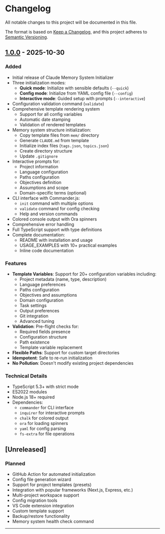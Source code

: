 # Changelog

All notable changes to this project will be documented in this file.

The format is based on [Keep a Changelog](https://keepachangelog.com/en/1.0.0/),
and this project adheres to [Semantic Versioning](https://semver.org/spec/v2.0.0.html).

## [1.0.0] - 2025-10-30

### Added

- Initial release of Claude Memory System Initializer
- Three initialization modes:
  - **Quick mode**: Initialize with sensible defaults (`--quick`)
  - **Config mode**: Initialize from YAML config file (`--config`)
  - **Interactive mode**: Guided setup with prompts (`--interactive`)
- Configuration validation command (`validate`)
- Comprehensive template rendering system
  - Support for all config variables
  - Automatic date stamping
  - Validation of rendered templates
- Memory system structure initialization:
  - Copy template files from `mem/` directory
  - Generate `CLAUDE.md` from template
  - Initialize index files (`tags.json`, `topics.json`)
  - Create directory structure
  - Update `.gitignore`
- Interactive prompts for:
  - Project information
  - Language configuration
  - Paths configuration
  - Objectives definition
  - Assumptions and scope
  - Domain-specific terms (optional)
- CLI interface with Commander.js:
  - `init` command with multiple options
  - `validate` command for config checking
  - Help and version commands
- Colored console output with Ora spinners
- Comprehensive error handling
- Full TypeScript support with type definitions
- Complete documentation:
  - README with installation and usage
  - USAGE_EXAMPLES with 10+ practical examples
  - Inline code documentation

### Features

- **Template Variables**: Support for 20+ configuration variables including:
  - Project metadata (name, type, description)
  - Language preferences
  - Paths configuration
  - Objectives and assumptions
  - Domain configuration
  - Task settings
  - Output preferences
  - Git integration
  - Advanced tuning
- **Validation**: Pre-flight checks for:
  - Required fields presence
  - Configuration structure
  - Path existence
  - Template variable replacement
- **Flexible Paths**: Support for custom target directories
- **Idempotent**: Safe to re-run initialization
- **No Pollution**: Doesn't modify existing project dependencies

### Technical Details

- TypeScript 5.3+ with strict mode
- ES2022 modules
- Node.js 18+ required
- Dependencies:
  - `commander` for CLI interface
  - `inquirer` for interactive prompts
  - `chalk` for colored output
  - `ora` for loading spinners
  - `yaml` for config parsing
  - `fs-extra` for file operations

## [Unreleased]

### Planned

- GitHub Action for automated initialization
- Config file generation wizard
- Support for project templates (presets)
- Integration with popular frameworks (Next.js, Express, etc.)
- Multi-project workspace support
- Config migration tools
- VS Code extension integration
- Custom template support
- Backup/restore functionality
- Memory system health check command

---

[1.0.0]: https://github.com/yourusername/claude-memory-init/releases/tag/v1.0.0
